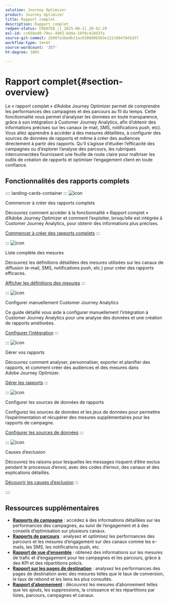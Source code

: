 ```yaml
---
solution: Journey Optimizer
product: Journey Optimizer
title: Rapport complet
description: Rapport complet
redpen-status: CREATED_||_2025-08-11_20-52-29
exl-id: cc658ad0-79ec-4403-bdda-18f0c428d3fa
source-git-commit: 2b907a3be8b11ac6308d0b563e122c88478d1d37
workflow-type: tm+mt
source-wordcount: '357'
ht-degree: 100%

---
```


# Rapport complet{#section-overview}

Le « rapport complet » d’Adobe Journey Optimizer permet de comprendre les performances des campagnes et des parcours au fil du temps. Cette fonctionnalité vous permet d’analyser les données en toute transparence, grâce à son intégration à Customer Journey Analytics, afin d’obtenir des informations précises sur les canaux (e-mail, SMS, notifications push, etc). Vous allez apprendre à accéder à des mesures détaillées, à configurer des sources de données de rapports et même à créer des audiences directement à partir des rapports. Qu’il s’agisse d’étudier l’efficacité des campagnes ou d’explorer l’analyse des parcours, les rubriques interconnectées fournissent une feuille de route claire pour maîtriser les outils de création de rapports et optimiser l’engagement client en toute confiance.

## Fonctionnalités des rapports complets

:::: landing-cards-container
:::
![icon](https://cdn.experienceleague.adobe.com/icons/circle-play.svg?lang=fr)

Commencer à créer des rapports complets

Découvrez comment accéder à la fonctionnalité « Rapport complet » d’Adobe Journey Optimizer et comment l’exploiter, lorsqu’elle est intégrée à Customer Journey Analytics, pour obtenir des informations plus précises.

[Commencer à créer des rapports complets](../using/reports/report-gs-cja.md)
:::

:::
![icon](https://cdn.experienceleague.adobe.com/icons/chart-line.svg?lang=fr)

Liste complète des mesures

Découvrez les définitions détaillées des mesures utilisées sur les canaux de diffusion (e-mail, SMS, notifications push, etc.) pour créer des rapports efficaces.

[Afficher les définitions des mesures](../using/reports/global-report-components-cja.md)
:::

:::
![icon](https://cdn.experienceleague.adobe.com/icons/gear.svg?lang=fr)

Configurer manuellement Customer Journey Analytics

Ce guide détaillé vous aide à configurer manuellement l’intégration à Customer Journey Analytics pour une analyse des données et une création de rapports améliorées.

[Configurer l’intégration](../using/reports/cja-ajo.md)
:::

:::
![icon](https://cdn.experienceleague.adobe.com/icons/list-check.svg?lang=fr)

Gérer vos rapports

Découvrez comment analyser, personnaliser, exporter et planifier des rapports, et comment créer des audiences et des mesures dans Adobe Journey Optimizer.

[Gérer les rapports](../using/reports/report-cja-manage.md)
:::

:::
![icon](https://cdn.experienceleague.adobe.com/icons/puzzle-piece.svg?lang=fr)

Configurer les sources de données de rapports

Configurez les sources de données et les jeux de données pour permettre l’expérimentation et récupérer des mesures supplémentaires pour les rapports de campagne.

[Configurer les sources de données](../using/reports/reporting-configuration.md)
:::

:::
![icon](https://cdn.experienceleague.adobe.com/icons/shield-halved.svg?lang=fr)

Causes d’exclusion

Découvrez les raisons pour lesquelles les messages risquent d’être exclus pendant le processus d’envoi, avec des codes d’erreur, des canaux et des explications détaillés.

[Découvrir les causes d’exclusion](../using/reports/exclusion-list.md)
:::

::::


## Ressources supplémentaires

- **[Rapports de campagne](campaign-reporting-landing-page.md)** : accédez à des informations détaillées sur les performances des campagnes, au suivi de l’engagement et à des conseils d’optimisation sur plusieurs canaux.
- **[Rapports de parcours](journey-reporting-landing-page.md)** : analysez et optimisez les performances des parcours et les mesures d’engagement sur des canaux comme les e-mails, les SMS, les notifications push, etc.
- **[Rapport de vue d’ensemble](../using/reports/channel-report-cja.md)** : obtenez des informations sur les mesures de trafic et d’engagement pour les campagnes et les parcours, grâce à des KPI et des répartitions précis.
- **[Rapport sur les pages de destination](../using/reports/lp-report-global-cja.md)** : analysez les performances des pages de destination avec des mesures telles que le taux de conversion, le taux de rebond et les liens les plus consultés.
- **[Rapport d’abonnement](../using/reports/subscription-report-global-cja.md)** : découvrez les mesures d’abonnement telles que les ajouts, les suppressions, la croissance et les répartitions par listes, parcours, campagnes et canaux.

